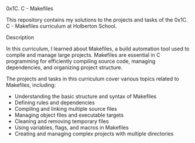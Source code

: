 0x1C. C - Makefiles

This repository contains my solutions to the projects and tasks of the 0x1C. C - Makefiles curriculum at Holberton School.

Description

In this curriculum, I learned about Makefiles, a build automation tool used to compile and manage large projects. Makefiles are essential in C programming for efficiently compiling source code, managing dependencies, and organizing project structure.

The projects and tasks in this curriculum cover various topics related to Makefiles, including:

- Understanding the basic structure and syntax of Makefiles
- Defining rules and dependencies
- Compiling and linking multiple source files
- Managing object files and executable targets
- Cleaning and removing temporary files
- Using variables, flags, and macros in Makefiles
- Creating and managing complex projects with multiple directories

